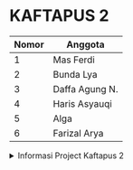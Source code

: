 # KAFTAPUS 2
| Nomor  | Anggota |
| ------------- | ------------- |
| 1  | Mas Ferdi  |
| 2  | Bunda Lya  |
| 3  | Daffa Agung N.  |
| 4  | Haris Asyauqi  |
| 5  | Alga  |
| 6  | Farizal Arya  |

<details><summary>Informasi Project Kaftapus 2</summary>
<p>
test<br>enter
</p>
</details>
